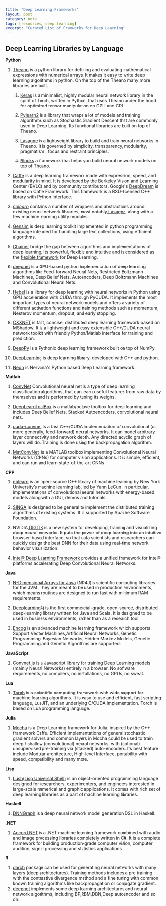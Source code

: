 ```yaml
---
title: "Deep Learning Frameworks"
layout: post
category: note
tags: [resources, deep learning]
excerpt: "Curated List of Framworks for Deep Learning"
---
```



## Deep Learning Libraries by Language

<div class="entry-content">
	      <p dir="ltr"><strong>Python</strong></p><ol><li dir="ltr"><p dir="ltr"><a href="http://deeplearning.net/software/theano">Theano</a> is a python library for defining and evaluating mathematical expressions with numerical arrays. It makes it easy to write deep learning algorithms in python. On the top of the Theano many more libraries are built.</p><ol><li dir="ltr"><p dir="ltr"><a href="http://keras.io/">Keras</a> is a minimalist, highly modular neural network library in the spirit of Torch, written in Python, that uses Theano under the hood for optimized tensor manipulation on GPU and CPU.</p></li><li dir="ltr"><p dir="ltr"><a href="http://deeplearning.net/software/pylearn2/">Pylearn2</a> is a library that wraps a lot of models and training algorithms such as Stochastic Gradient Descent that are commonly used in Deep Learning. Its functional libraries are built on top of Theano. </p></li><li dir="ltr"><p dir="ltr"><a href="https://github.com/Lasagne/Lasagne">Lasagne</a> is a lightweight library to build and train neural networks in Theano. It is governed by simplicity, transparency, modularity, pragmatism , focus and restraint principles.</p></li><li dir="ltr"><p dir="ltr"><a href="https://github.com/mila-udem/blocks">Blocks</a> a framework that helps you build neural network models on top of Theano.</p></li></ol></li><li dir="ltr"><p dir="ltr"><a href="http://caffe.berkeleyvision.org/">Caffe</a> is a deep learning framework made with expression, speed, and modularity in mind. It is developed by the Berkeley Vision and Learning Center (BVLC) and by community contributors. Google's <a href="http://venturebeat.com/2015/07/01/google-open-sources-its-software-for-making-trippy-images-with-deep-learning/">DeepDream</a> is based on Caffe Framework. This framework is a BSD-licensed C++ library with Python Interface.</p></li><li dir="ltr"><p dir="ltr"><a href="https://github.com/dnouri/nolearn"><em>nolearn</em></a> contains a number of wrappers and abstractions around existing neural network libraries, most notably<a href="http://lasagne.readthedocs.org/"> Lasagne</a>, along with a few machine learning utility modules.</p></li><li dir="ltr"><p dir="ltr"><a href="http://radimrehurek.com/gensim/">Gensim</a> is deep learning toolkit implemented in python programming language intended for handling large text collections, using efficient algorithms.</p></li><li dir="ltr"><p dir="ltr"><a href="http://chainer.org/">Chainer</a> bridge the gap between algorithms and implementations of deep learning. Its powerful, flexible and intuitive and is considered as the <a href="http://www.slideshare.net/beam2d/introduction-to-chainer-a-flexible-framework-for-deep-learning">flexible framework</a> for Deep Learning. </p></li><li dir="ltr"><p dir="ltr"><a href="https://github.com/nitishsrivastava/deepnet">deepnet</a> is a GPU-based python implementation of deep learning algorithms like Feed-forward Neural Nets, Restricted Boltzmann Machines, Deep Belief Nets, Autoencoders, Deep Boltzmann Machines and Convolutional Neural Nets.</p></li><li dir="ltr"><p dir="ltr"><a href="https://github.com/hannes-brt/hebel">Hebel</a> is a library for deep learning with neural networks in Python using GPU acceleration with CUDA through PyCUDA. It implements the most important types of neural network models and offers a variety of different activation functions and training methods such as momentum, Nesterov momentum, dropout, and early stopping.</p></li><li dir="ltr"><p dir="ltr"><a href="https://github.com/dmlc/cxxnet">CXXNET</a> is fast, concise, distributed deep learning framework based on MShadow. It is a lightweight and easy extensible C++/CUDA neural network toolkit with friendly Python/Matlab interface for training and prediction.</p></li><li dir="ltr"><p dir="ltr"><a href="https://github.com/andersbll/deeppy">DeepPy</a> is a Pythonic deep learning framework built on top of NumPy.</p></li><li dir="ltr"><p dir="ltr"><a href="https://github.com/vishwa-raman/DeepLearning">DeepLearning</a> is deep learning library, developed with C++ and python.</p></li><li dir="ltr"><p dir="ltr"><a href="https://github.com/NervanaSystems/neon">Neon</a> is Nervana's Python based Deep Learning framework.</p></li></ol><p dir="ltr"><strong>Matlab</strong></p><ol><li dir="ltr"><p dir="ltr"><a href="https://github.com/sdemyanov/ConvNet">ConvNet</a> Convolutional neural net is a type of deep learning classification algorithms, that can learn useful features from raw data by themselves and is performed by tuning its weighs. </p></li><li dir="ltr"><p dir="ltr"><a href="https://github.com/rasmusbergpalm/DeepLearnToolbox">DeepLearnToolBox</a> is a matlab/octave toolbox for deep learning and includes Deep Belief Nets, Stacked Autoencoders, convolutional neural nets.</p></li><li dir="ltr"><p dir="ltr"><a href="https://code.google.com/p/cuda-convnet/">cuda-convnet</a> is a fast C++/CUDA implementation of convolutional (or more generally, feed-forward) neural networks. It can model arbitrary layer connectivity and network depth. Any directed acyclic graph of layers will do. Training is done using the backpropagation algorithm.</p></li><li dir="ltr"><p dir="ltr"><span><a href="http://www.vlfeat.org/matconvnet/" title="MatConvNet">MatConvNet</a> &#160;</span><span>is a MATLAB toolbox implementing Convolutional Neural Networks (CNNs) for computer vision applications. It is simple, efficient, and can run and learn state-of-the-art CNNs</span></p></li></ol><p dir="ltr"><strong>CPP</strong></p><ol><li dir="ltr"><p dir="ltr"><a href="http://eblearn.sourceforge.net/index.shtml">eblearn</a> is an open-source C++ library of machine learning by New York University’s machine learning lab, led by Yann LeCun. In particular, implementations of convolutional neural networks with energy-based models along with a GUI, demos and tutorials.</p></li><li dir="ltr"><p dir="ltr"><a href="http://www.comp.nus.edu.sg/~dbsystem/singa/">SINGA</a> is designed to be general to implement the distributed training algorithms of existing systems. It is supported by Apache Software Foundation.</p></li><li dir="ltr"><p dir="ltr">NVIDIA<a href="https://developer.nvidia.com/digits"> DIGITS</a> is a new system for developing, training and visualizing deep neural networks. It puts the power of deep learning into an intuitive browser-based interface, so that data scientists and researchers can quickly design the best DNN for their data using real-time network behavior visualization. </p></li><li dir="ltr"><p dir="ltr"><a href="https://01.org/intel-deep-learning-framework">Intel® Deep Learning Framework</a> provides a unified framework for Intel® platforms accelerating Deep Convolutional Neural Networks.</p></li></ol><p dir="ltr"><strong>Java</strong></p><ol><li dir="ltr"><p dir="ltr"><a href="http://nd4j.org/">N-Dimensional Arrays for Java</a> (ND4J)is scientific computing libraries for the JVM. They are meant to be used in production environments, which means routines are designed to run fast with minimum RAM requirements.</p></li><li dir="ltr"><p dir="ltr"><a href="http://deeplearning4j.org/">Deeplearning4j</a> is the first commercial-grade, open-source, distributed deep-learning library written for Java and Scala. It is designed to be used in business environments, rather than as a research tool.</p></li><li dir="ltr"><p dir="ltr"><a href="http://www.heatonresearch.com/encog">Encog</a> is an advanced machine learning framework which supports Support Vector Machines,Artificial Neural Networks, Genetic Programming, Bayesian Networks, Hidden Markov Models, Genetic Programming and Genetic Algorithms are supported.</p></li></ol><p dir="ltr"><strong>JavaScript</strong></p><ol><li dir="ltr"><p dir="ltr"><a href="http://cs.stanford.edu/people/karpathy/convnetjs/">Convnet.js</a> is a Javascript library for training Deep Learning models (mainly Neural Networks) entirely in a browser. No software requirements, no compilers, no installations, no GPUs, no sweat. </p></li></ol><p dir="ltr"><strong>Lua</strong></p><ol><li dir="ltr"><p dir="ltr"><a href="http://torch.ch/">Torch</a> is a scientific computing framework with wide support for machine learning algorithms. It is easy to use and efficient, fast scripting language, LuaJIT, and an underlying C/CUDA implementation. Torch is based on Lua programming language.</p></li></ol><p dir="ltr"><strong>Julia</strong></p><ol><li dir="ltr"><p dir="ltr"><a href="https://github.com/pluskid/Mocha.jl">Mocha</a> is a Deep Learning framework for Julia, inspired by the C++ framework Caffe. Efficient implementations of general stochastic gradient solvers and common layers in Mocha could be used to train deep / shallow (convolutional) neural networks, with (optional) unsupervised pre-training via (stacked) auto-encoders. Its best feature include Modular architecture, High-level Interface, portability with speed, compatibility and many more.</p></li></ol><p dir="ltr"><strong>Lisp</strong></p><ol><li dir="ltr"><p dir="ltr"><a href="http://lush.sourceforge.net/">Lush(Lisp Universal Shell)</a> is an object-oriented programming language designed for researchers, experimenters, and engineers interested in large-scale numerical and graphic applications. It comes with rich set of deep learning libraries as a part of machine learning libraries. </p></li></ol><p dir="ltr"><strong>Haskell</strong></p><ol><li dir="ltr"><p dir="ltr"><a href="https://github.com/ajtulloch/dnngraph">DNNGraph</a> is a deep neural network model generation DSL in Haskell.</p></li></ol><p><strong>.NET</strong></p><ol><li><span><a href="http://accord-framework.net/" title="Accord.NET">Accord.NET</a> is a .NET machine learning framework combined with audio and image processing libraries completely written in C#. It is a complete framework for building production-grade computer vision, computer audition, signal processing and statistics applications</span></li></ol><p><strong>R</strong></p><ol><li><span><a href="http://cran.um.ac.ir/web/packages/darch/index.html" title="darch">darch</a> package can be used for generating neural networks with many layers (deep architectures). Training methods includes a pre training with the contrastive divergence method and a fine tuning with common known training algorithms like backpropagation or conjugate gradient.</span></li><li><a href="https://cran.r-project.org/web/packages/deepnet/index.html" title="deepnet">deepnet</a> implements some deep learning architectures and neural network algorithms, including BP,RBM,DBN,Deep autoencoder and so on.</li></ol>
	    </div>
